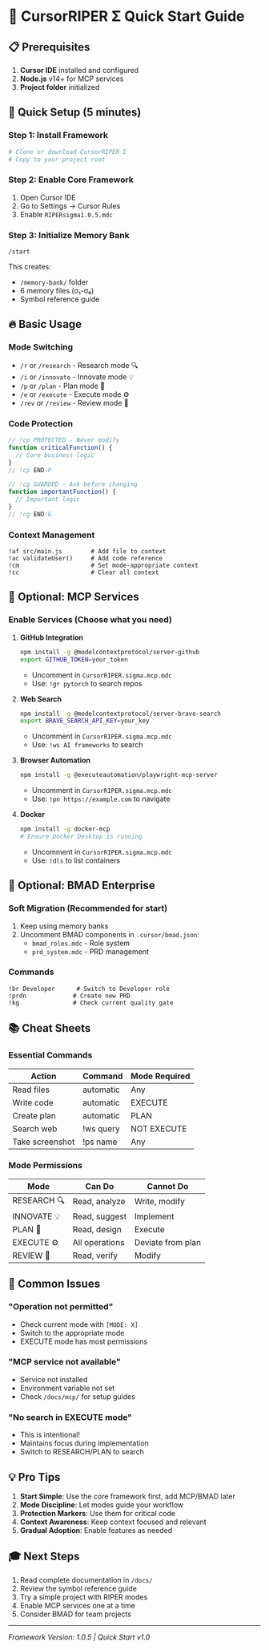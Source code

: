 # 🚀 CursorRIPER Σ Quick Start Guide

## 📋 Prerequisites

1. **Cursor IDE** installed and configured
2. **Node.js** v14+ for MCP services
3. **Project folder** initialized

## 🎯 Quick Setup (5 minutes)

### Step 1: Install Framework
```bash
# Clone or download CursorRIPER Σ
# Copy to your project root
```

### Step 2: Enable Core Framework
1. Open Cursor IDE
2. Go to Settings → Cursor Rules
3. Enable `RIPERsigma1.0.5.mdc`

### Step 3: Initialize Memory Bank
```
/start
```
This creates:
- `/memory-bank/` folder
- 6 memory files (σ₁-σ₆)
- Symbol reference guide

## 🔥 Basic Usage

### Mode Switching
- `/r` or `/research` - Research mode 🔍
- `/i` or `/innovate` - Innovate mode 💡
- `/p` or `/plan` - Plan mode 📝
- `/e` or `/execute` - Execute mode ⚙️
- `/rev` or `/review` - Review mode 🔎

### Code Protection
```javascript
// !cp PROTECTED - Never modify
function criticalFunction() {
  // Core business logic
}
// !cp END-P

// !cg GUARDED - Ask before changing
function importantFunction() {
  // Important logic
}
// !cg END-G
```

### Context Management
```
!af src/main.js        # Add file to context
!ac validateUser()     # Add code reference
!cm                    # Set mode-appropriate context
!cc                    # Clear all context
```

## 🔌 Optional: MCP Services

### Enable Services (Choose what you need)

1. **GitHub Integration**
   ```bash
   npm install -g @modelcontextprotocol/server-github
   export GITHUB_TOKEN=your_token
   ```
   - Uncomment in `CursorRIPER.sigma.mcp.mdc`
   - Use: `!gr pytorch` to search repos

2. **Web Search**
   ```bash
   npm install -g @modelcontextprotocol/server-brave-search
   export BRAVE_SEARCH_API_KEY=your_key
   ```
   - Uncomment in `CursorRIPER.sigma.mcp.mdc`
   - Use: `!ws AI frameworks` to search

3. **Browser Automation**
   ```bash
   npm install -g @executeautomation/playwright-mcp-server
   ```
   - Uncomment in `CursorRIPER.sigma.mcp.mdc`
   - Use: `!pn https://example.com` to navigate

4. **Docker**
   ```bash
   npm install -g docker-mcp
   # Ensure Docker Desktop is running
   ```
   - Uncomment in `CursorRIPER.sigma.mcp.mdc`
   - Use: `!dls` to list containers

## 🏢 Optional: BMAD Enterprise

### Soft Migration (Recommended for start)
1. Keep using memory banks
2. Uncomment BMAD components in `.cursor/bmad.json`:
   - `bmad_roles.mdc` - Role system
   - `prd_system.mdc` - PRD management

### Commands
```
!br Developer      # Switch to Developer role
!prdn             # Create new PRD
!kg               # Check current quality gate
```

## 📚 Cheat Sheets

### Essential Commands
| Action | Command | Mode Required |
|--------|---------|---------------|
| Read files | automatic | Any |
| Write code | automatic | EXECUTE |
| Create plan | automatic | PLAN |
| Search web | !ws query | NOT EXECUTE |
| Take screenshot | !ps name | Any |

### Mode Permissions
| Mode | Can Do | Cannot Do |
|------|--------|-----------|
| RESEARCH 🔍 | Read, analyze | Write, modify |
| INNOVATE 💡 | Read, suggest | Implement |
| PLAN 📝 | Read, design | Execute |
| EXECUTE ⚙️ | All operations | Deviate from plan |
| REVIEW 🔎 | Read, verify | Modify |

## 🚨 Common Issues

### "Operation not permitted"
- Check current mode with `[MODE: X]` 
- Switch to the appropriate mode
- EXECUTE mode has most permissions

### "MCP service not available"
- Service not installed
- Environment variable not set
- Check `/docs/mcp/` for setup guides

### "No search in EXECUTE mode"
- This is intentional! 
- Maintains focus during implementation
- Switch to RESEARCH/PLAN to search

## 💡 Pro Tips

1. **Start Simple**: Use the core framework first, add MCP/BMAD later
2. **Mode Discipline**: Let modes guide your workflow
3. **Protection Markers**: Use them for critical code
4. **Context Awareness**: Keep context focused and relevant
5. **Gradual Adoption**: Enable features as needed

## 🎓 Next Steps

1. Read complete documentation in `/docs/`
2. Review the symbol reference guide
3. Try a simple project with RIPER modes
4. Enable MCP services one at a time
5. Consider BMAD for team projects

---
*Framework Version: 1.0.5 | Quick Start v1.0*

